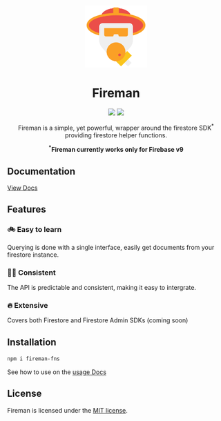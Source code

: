 <div style="display: flex; justify-content: center">

</div>

<p align="center">
  <img style="width: 144px" src="./docs/public/logo.svg" alt="Fireman logo" >
</p>

<h1 align="center">Fireman</h1>
<p align="center"> <a href="https://fireman-fns.netlify.app"><img src="https://img.shields.io/badge/Fireman-Docs-orange?style=for-the-badge"></a> <a href="https://firebase.google.com/docs"><img src="https://img.shields.io/badge/Firebase Docs-039BE5?style=for-the-badge&logo=Firebase&logoColor=yellow"></a></p>
<p align="center">Fireman is a simple, yet powerful, wrapper around the firestore SDK<sup>*</sup> providing firestore helper functions.</p>
<p align="center"><b><sup>*</sup>Fireman currently works only for Firebase v9</b></p>

## Documentation

[View Docs](https://fireman-fns.netlify.app)

## Features

### 🚲 Easy to learn

Querying is done with a single interface, easily get documents from your firestore instance.

### 🧑‍🚒 Consistent

The API is predictable and consistent, making it easy to intergrate.

### 🔥 Extensive

 Covers both Firestore and Firestore Admin SDKs (coming soon)

## Installation

```bash
npm i fireman-fns
```

See how to use on the [usage Docs](https://fireman-fns.netlify.app/usage/)

## License

Fireman is licensed under the [MIT license](https://opensource.org/licenses/MIT).
